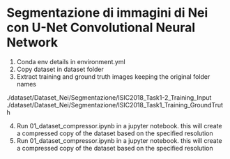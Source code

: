 # Segmentazione di immagini di Nei con U-Net Convolutional Neural Network

1. Conda env details in environment.yml
2. Copy dataset in dataset folder
3. Extract training and ground truth images keeping the original folder names

./dataset/Dataset_Nei/Segmentazione/ISIC2018_Task1-2_Training_Input
./dataset/Dataset_Nei/Segmentazione/ISIC2018_Task1_Training_GroundTruth

4. Run 01_dataset_compressor.ipynb in a jupyter notebook.
	this will create a compressed copy of the dataset based on the specified resolution
5. Run 01_dataset_compressor.ipynb in a jupyter notebook.
	this will create a compressed copy of the dataset based on the specified resolution


